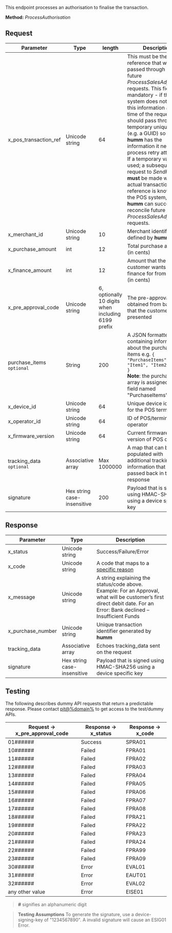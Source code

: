 This endpoint processes an authorisation to finalise the transaction.

**Method:** *ProcessAuthorisation*

## Request

Parameter | Type | length | Description
----------|------|--------|------------
x_pos_transaction_ref | Unicode string | 64 | This must be the same reference that would get passed through on future *ProcessSalesAdjustment* requests. This field is mandatory - if the POS system does not have this information at the time of the request, it should pass through a temporary unique value (e.g. a GUID) so that **humm** has the information it needs to process retry attempts. If a temporary value *is* used; a subsequent request to *SendReceipt* **must** be made when the actual transaction reference is known by the POS system, so that **humm** can successfully reconcile future *ProcessSalesAdjustment* requests.
x_merchant_id | Unicode string | 10 | Merchant identifier as defined by **humm**
x_purchase_amount | int | 12 | Total purchase amount (in cents)
x_finance_amount | int | 12 | Amount that the customer wants the finance for from **humm** (in cents)
x_pre_approval_code | Unicode string | 6, optionally 10 digits when including 6199 prefix | The pre-approval code obtained from barcode that the customer is presented
purchase_items <code class="optional">optional</code> | String | 200 | A JSON formatted string containing information about the purchase items e.g. <code>{ "PurchaseItems": [ "Item1", "Item2" ] }</code><br/>**Note**: the purchase item array is assigned to a field named "PurchaseItems".
x_device_id | Unicode string | 64 | Unique device identifier for the POS terminal
x_operator_id | Unicode string | 64 | ID of POS/terminal operator
x_firmware_version | Unicode string | 64 | Current firmware version of POS device
tracking_data <code class="optional">optional</code> | Associative array | Max 1000000 | A map that can be populated with additional tracking/state information that will get passed back in the response
signature | Hex string case-insensitive | 200 | Payload that is signed using HMAC-SHA256 using a device specific key

## Response

Parameter | Type | Description
-----------|------|-------------
x_status | Unicode string | Success/Failure/Error
x_code | Unicode string | A code that maps to a <a href="/pos/api_information/status_codes/">specific reason</a>
x_message | Unicode string | A string explaining the status/code above. Example: For an Approval, what will be customer’s first direct debit date. For an Error: Bank declined – Insufficient Funds
x_purchase_number | Unicode string | Unique transaction identifier generated by **humm**
tracking_data | Associative array | Echoes tracking_data sent on the request
signature | Hex string case-insensitive | Payload that is signed using HMAC-SHA256 using a device specific key

## Testing

The following describes dummy API requests that return a predictable response. Please contact <a href="mailto:pit@%domain%">pit@%domain%</a> to get access to the test/dummy APIs.

Request -> x_pre_approval_code | Response -> x_status | Response -> x_code
-----------|-----------|-----------
01###### | Success | SPRA01
10###### | Failed | FPRA01
11###### | Failed | FPRA02
12###### | Failed | FPRA03
13###### | Failed | FPRA04
14###### | Failed | FPRA05
15###### | Failed | FPRA06
16###### | Failed | FPRA07
17###### | Failed | FPRA08
18###### | Failed | FPRA21
19###### | Failed | FPRA22
20###### | Failed | FPRA23
21###### | Failed | FPRA24
22###### | Failed | FPRA99
23###### | Failed | FPRA09
30###### | Error | EVAL01
31###### | Error | EAUT01
32###### | Error | EVAL02
any other value | Error | EISE01


> <b>#</b> signifies an alphanumeric digit

> <b>Testing Assumptions</b> To generate the signature, use a device-signing-key of "1234567890". A invalid signature will cause an ESIG01 Error.
